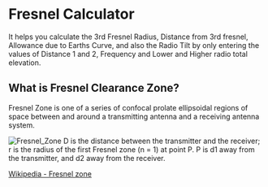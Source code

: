 # Fresnel Calculator

It helps you calculate the 3rd Fresnel Radius, Distance from 3rd fresnel, Allowance due to Earths Curve, and also the Radio Tilt by only entering the values of Distance 1 and 2, Frequency and Lower and Higher radio total elevation.

## What is Fresnel Clearance Zone?
Fresnel Zone is one of a series of confocal prolate ellipsoidal regions of space between and around a transmitting antenna and a receiving antenna system.

![Fresnel_Zone](https://en.wikipedia.org/wiki/File:FresnelSVG1.svg)
D is the distance between the transmitter and the receiver; r is the radius of the first Fresnel zone (n = 1) at point P. P is d1 away from the transmitter, and d2 away from the receiver.

[Wikipedia - Fresnel zone](https://en.wikipedia.org/wiki/Fresnel_zone)
